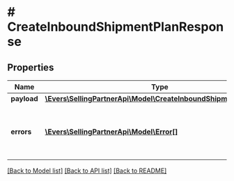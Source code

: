 # # CreateInboundShipmentPlanResponse

## Properties

Name | Type | Description | Notes
------------ | ------------- | ------------- | -------------
**payload** | [**\Evers\SellingPartnerApi\Model\CreateInboundShipmentPlanResult**](CreateInboundShipmentPlanResult.md) |  | [optional]
**errors** | [**\Evers\SellingPartnerApi\Model\Error[]**](Error.md) | A list of error responses returned when a request is unsuccessful. | [optional]

[[Back to Model list]](../../README.md#models) [[Back to API list]](../../README.md#endpoints) [[Back to README]](../../README.md)
